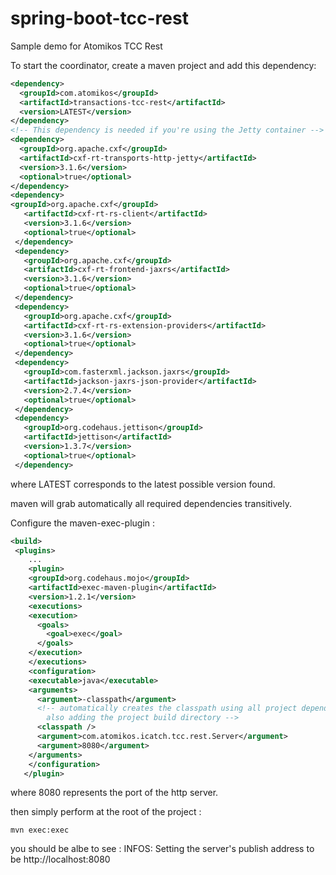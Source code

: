 # spring-boot-tcc-rest
Sample demo for Atomikos TCC Rest

To start the coordinator, create a maven project and add this dependency:
```xml
<dependency>
  <groupId>com.atomikos</groupId>
  <artifactId>transactions-tcc-rest</artifactId>
  <version>LATEST</version>
</dependency>
<!-- This dependency is needed if you're using the Jetty container -->
<dependency>
  <groupId>org.apache.cxf</groupId>
  <artifactId>cxf-rt-transports-http-jetty</artifactId>
  <version>3.1.6</version>
  <optional>true</optional>
</dependency>
<dependency>
<groupId>org.apache.cxf</groupId>
   <artifactId>cxf-rt-rs-client</artifactId>
   <version>3.1.6</version>
   <optional>true</optional>
 </dependency>
 <dependency>
   <groupId>org.apache.cxf</groupId>
   <artifactId>cxf-rt-frontend-jaxrs</artifactId>
   <version>3.1.6</version>
   <optional>true</optional>
 </dependency>
 <dependency>
   <groupId>org.apache.cxf</groupId>
   <artifactId>cxf-rt-rs-extension-providers</artifactId>
   <version>3.1.6</version>
   <optional>true</optional>
 </dependency>
 <dependency>
   <groupId>com.fasterxml.jackson.jaxrs</groupId>
   <artifactId>jackson-jaxrs-json-provider</artifactId>
   <version>2.7.4</version>
   <optional>true</optional>
 </dependency>
 <dependency>
   <groupId>org.codehaus.jettison</groupId>
   <artifactId>jettison</artifactId>
   <version>1.3.7</version>
   <optional>true</optional>
 </dependency>
```
where LATEST corresponds to the latest possible version found.

maven will grab automatically all required dependencies transitively.

Configure the maven-exec-plugin :

```xml
<build>
 <plugins>
    ...
	<plugin>
   	<groupId>org.codehaus.mojo</groupId>
   	<artifactId>exec-maven-plugin</artifactId>
   	<version>1.2.1</version>
   	<executions>
    <execution>
      <goals>
      	<goal>exec</goal>
      </goals>
    </execution>
   	</executions>
   	<configuration>
    <executable>java</executable>
    <arguments>
      <argument>-classpath</argument>
      <!-- automatically creates the classpath using all project dependencies, 
      	also adding the project build directory -->
      <classpath />
      <argument>com.atomikos.icatch.tcc.rest.Server</argument>
      <argument>8080</argument>
    </arguments>
   	</configuration>
   </plugin>
```
where 8080 represents the port of the http server.

then simply perform at the root of the project : 
```
mvn exec:exec
```
you should be albe to see : INFOS: Setting the server's publish address to be http://localhost:8080
